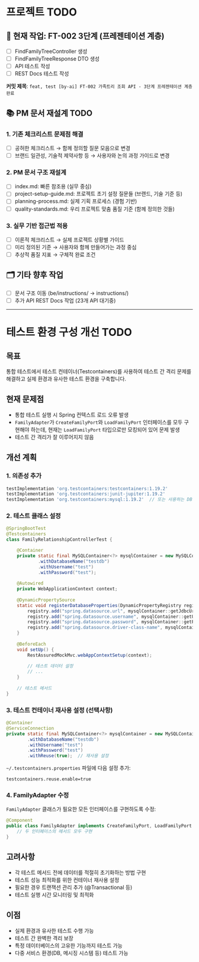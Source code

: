 # 프로젝트 TODO

## 🔧 현재 작업: FT-002 3단계 (프레젠테이션 계층)
- [ ] FindFamilyTreeController 생성
- [ ] FindFamilyTreeResponse DTO 생성  
- [ ] API 테스트 작성
- [ ] REST Docs 테스트 작성

**커밋 제목**: `feat, test [by-ai] FT-002 가족트리 조회 API - 3단계 프레젠테이션 계층 완료`

## 📚 PM 문서 재설계 TODO
### 1. 기존 체크리스트 문제점 해결
- [ ] 공허한 체크리스트 → 함께 정의할 질문 모음으로 변경
- [ ] 브랜드 일관성, 기술적 제약사항 등 → 사용자와 논의 과정 가이드로 변경

### 2. PM 문서 구조 재설계
- [ ] index.md: 빠른 참조용 (실무 중심)
- [ ] project-setup-guide.md: 프로젝트 초기 설정 질문들 (브랜드, 기술 기준 등)
- [ ] planning-process.md: 실제 기획 프로세스 (경험 기반)
- [ ] quality-standards.md: 우리 프로젝트 맞춤 품질 기준 (함께 정의한 것들)

### 3. 실무 기반 접근법 적용
- [ ] 이론적 체크리스트 → 실제 프로젝트 상황별 가이드
- [ ] 미리 정의된 기준 → 사용자와 함께 만들어가는 과정 중심
- [ ] 추상적 품질 지표 → 구체적 완료 조건

## 🗂️ 기타 향후 작업
- [ ] 문서 구조 이동 (be/instructions/ → instructions/)
- [ ] 추가 API REST Docs 작업 (23개 API 대기중)

---

# 테스트 환경 구성 개선 TODO

## 목표
통합 테스트에서 테스트 컨테이너(Testcontainers)를 사용하여 테스트 간 격리 문제를 해결하고 실제 환경과 유사한 테스트 환경을 구축합니다.

## 현재 문제점
- 통합 테스트 실행 시 Spring 컨텍스트 로드 오류 발생
- `FamilyAdapter`가 `CreateFamilyPort`와 `LoadFamilyPort` 인터페이스를 모두 구현해야 하는데, 현재는 `LoadFamilyPort` 타입으로만 모킹되어 있어 문제 발생
- 테스트 간 격리가 잘 이루어지지 않음

## 개선 계획
### 1. 의존성 추가
```gradle
testImplementation 'org.testcontainers:testcontainers:1.19.2'
testImplementation 'org.testcontainers:junit-jupiter:1.19.2'
testImplementation 'org.testcontainers:mysql:1.19.2'  // 또는 사용하는 DB에 맞게 변경
```

### 2. 테스트 클래스 설정
```java
@SpringBootTest
@Testcontainers
class FamilyRelationshipControllerTest {

    @Container
    private static final MySQLContainer<?> mysqlContainer = new MySQLContainer<>("mysql:8.0")
            .withDatabaseName("testdb")
            .withUsername("test")
            .withPassword("test");
    
    @Autowired
    private WebApplicationContext context;
    
    @DynamicPropertySource
    static void registerDatabaseProperties(DynamicPropertyRegistry registry) {
        registry.add("spring.datasource.url", mysqlContainer::getJdbcUrl);
        registry.add("spring.datasource.username", mysqlContainer::getUsername);
        registry.add("spring.datasource.password", mysqlContainer::getPassword);
        registry.add("spring.datasource.driver-class-name", mysqlContainer::getDriverClassName);
    }
    
    @BeforeEach
    void setUp() {
        RestAssuredMockMvc.webAppContextSetup(context);
        
        // 테스트 데이터 설정
        // ...
    }
    
    // 테스트 메서드
}
```

### 3. 테스트 컨테이너 재사용 설정 (선택사항)
```java
@Container
@ServiceConnection
private static final MySQLContainer<?> mysqlContainer = new MySQLContainer<>("mysql:8.0")
        .withDatabaseName("testdb")
        .withUsername("test")
        .withPassword("test")
        .withReuse(true);  // 재사용 설정
```

`~/.testcontainers.properties` 파일에 다음 설정 추가:
```
testcontainers.reuse.enable=true
```

### 4. FamilyAdapter 수정
`FamilyAdapter` 클래스가 필요한 모든 인터페이스를 구현하도록 수정:
```java
@Component
public class FamilyAdapter implements CreateFamilyPort, LoadFamilyPort {
    // 두 인터페이스의 메서드 모두 구현
}
```

## 고려사항
- 각 테스트 메서드 전에 데이터를 적절히 초기화하는 방법 구현
- 테스트 성능 최적화를 위한 컨테이너 재사용 설정
- 필요한 경우 트랜잭션 관리 추가 (@Transactional 등)
- 테스트 실행 시간 모니터링 및 최적화

## 이점
- 실제 환경과 유사한 테스트 수행 가능
- 테스트 간 완벽한 격리 보장
- 특정 데이터베이스의 고유한 기능까지 테스트 가능
- 다중 서비스 환경(DB, 메시징 시스템 등) 테스트 가능
